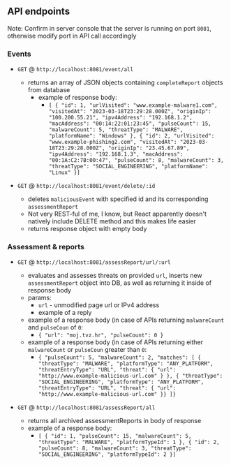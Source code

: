 ## API endpoints

Note: Confirm in server console that the server is running
on port `8081`, otherwise modify port in API call accordingly

### Events
* `GET` @ `http://localhost:8081/event/all`
  * returns an array of JSON objects containing `completeReport` objects from database
    * example of response body: 
      * `[
        {
        "id": 1,
        "urlVisited": "www.example-malware1.com",
        "visitedAt": "2023-03-18T23:29:28.000Z",
        "originIp": "100.200.55.21",
        "ipv4Address": "192.168.1.2",
        "macAddress": "00:14:22:01:23:45",
        "pulseCount": 15,
        "malwareCount": 5,
        "threatType": "MALWARE",
        "platformName": "Windows"
        },
        {
        "id": 2,
        "urlVisited": "www.example-phishing2.com",
        "visitedAt": "2023-03-18T23:29:28.000Z",
        "originIp": "23.45.67.89",
        "ipv4Address": "192.168.1.3",
        "macAddress": "00:1A:C2:7B:00:47",
        "pulseCount": 8,
        "malwareCount": 3,
        "threatType": "SOCIAL_ENGINEERING",
        "platformName": "Linux"
        }]`
      
* `GET` @ `http://localhost:8081/event/delete/:id`
    * deletes `maliciousEvent` with specified id and its corresponding `assessmentReport`
    * Not very REST-ful of me, I know, but React apparently doesn't natively include DELETE method and this makes life easier
    * returns response object with empty body
  
### Assessment & reports
* `GET` @ `http://localhost:8081/assessReport/url/:url`
  * evaluates and assesses threats on provided `url`, inserts new `assessmentReport` object into DB, 
    as well as returning it inside of response body
  * params: 
    * `url` - unmodified page url or IPv4 address
    * example of a reply
  * example of a response body (in case of APIs returning `malwareCount` and `pulseCoun` of `0`: 
    * `{
      "url": "moj.tvz.hr",
      "pulseCount": 0
      }`
  * example of a response body (in case of APIs returning either `malwareCount` or `pulseCoun` greater than `0`: 
    * `{
      "pulseCount": 5,
      "malwareCount": 2,
      "matches": [
      {
      "threatType": "MALWARE",
      "platformType": "ANY_PLATFORM",
      "threatEntryType": "URL",
      "threat": {
      "url": "http://www.example-malicious-url.com"
      }
      },
      {
      "threatType": "SOCIAL_ENGINEERING",
      "platformType": "ANY_PLATFORM",
      "threatEntryType": "URL",
      "threat": {
      "url": "http://www.example-malicious-url.com"
      }}
      ]}`  
    
* `GET` @ `http://localhost:8081/assessReport/all`
  * returns all archived assessmentReports in body of response
  * example of a response body:
    * `[
      {
      "id": 1,
      "pulseCount": 15,
      "malwareCount": 5,
      "threatType": "MALWARE",
      "platformTypeId": 1
      },
      {
      "id": 2,
      "pulseCount": 8,
      "malwareCount": 3,
      "threatType": "SOCIAL_ENGINEERING",
      "platformTypeId": 2
      }]`
